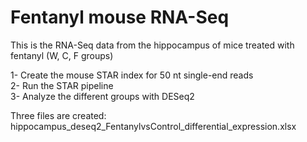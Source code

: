 # Fentanyl mouse RNA-Seq

This is the RNA-Seq data from the hippocampus of mice treated with fentanyl (W, C, F groups)  

1- Create the mouse STAR index for 50 nt single-end reads  
2- Run the STAR pipeline  
3- Analyze the different groups with DESeq2  

Three files are created:  
hippocampus_deseq2_FentanylvsControl_differential_expression.xlsx

